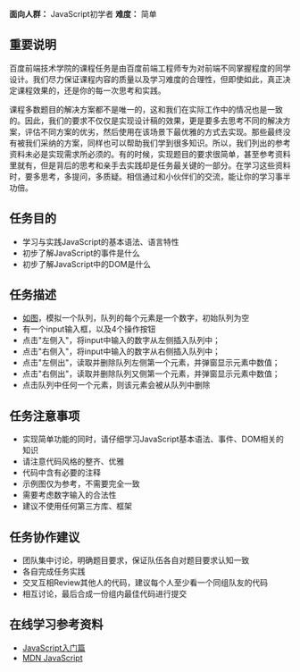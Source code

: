 
**面向人群：**
JavaScript初学者
**难度：**
简单

## 重要说明

百度前端技术学院的课程任务是由百度前端工程师专为对前端不同掌握程度的同学设计。我们尽力保证课程内容的质量以及学习难度的合理性，但即使如此，真正决定课程效果的，还是你的每一次思考和实践。

课程多数题目的解决方案都不是唯一的，这和我们在实际工作中的情况也是一致的。因此，我们的要求不仅仅是实现设计稿的效果，更是要多去思考不同的解决方案，评估不同方案的优劣，然后使用在该场景下最优雅的方式去实现。那些最终没有被我们采纳的方案，同样也可以帮助我们学到很多知识。所以，我们列出的参考资料未必是实现需求所必须的。有的时候，实现题目的要求很简单，甚至参考资料里就有，但是背后的思考和亲手去实践却是任务最关键的一部分。在学习这些资料时，要多思考，多提问，多质疑。相信通过和小伙伴们的交流，能让你的学习事半功倍。

## 任务目的

+ 学习与实践JavaScript的基本语法、语言特性
+ 初步了解JavaScript的事件是什么
+ 初步了解JavaScript中的DOM是什么

## 任务描述

+ [如图](task_2_18_1.jpg)，模拟一个队列，队列的每个元素是一个数字，初始队列为空
+ 有一个input输入框，以及4个操作按钮
+ 点击"左侧入"，将input中输入的数字从左侧插入队列中；
+ 点击"右侧入"，将input中输入的数字从右侧插入队列中；
+ 点击"左侧出"，读取并删除队列左侧第一个元素，并弹窗显示元素中数值；
+ 点击"右侧出"，读取并删除队列又侧第一个元素，并弹窗显示元素中数值；
+ 点击队列中任何一个元素，则该元素会被从队列中删除

## 任务注意事项

+ 实现简单功能的同时，请仔细学习JavaScript基本语法、事件、DOM相关的知识
+ 请注意代码风格的整齐、优雅
+ 代码中含有必要的注释
+ 示例图仅为参考，不需要完全一致
+ 需要考虑数字输入的合法性
+ 建议不使用任何第三方库、框架

## 任务协作建议

+ 团队集中讨论，明确题目要求，保证队伍各自对题目要求认知一致
+ 各自完成任务实践
+ 交叉互相Review其他人的代码，建议每个人至少看一个同组队友的代码
+ 相互讨论，最后合成一份组内最佳代码进行提交

## 在线学习参考资料

+ [JavaScript入门篇](http://www.imooc.com/view/36)
+ [MDN JavaScript](https://developer.mozilla.org/zh-CN/docs/Web/JavaScript)
